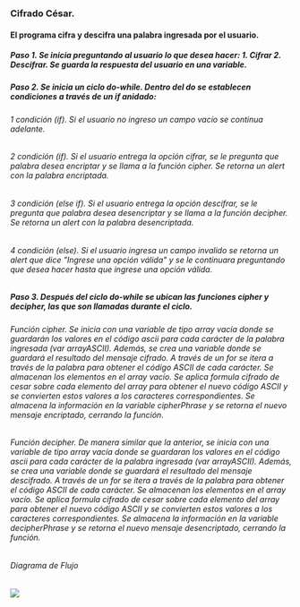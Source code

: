 
### Cifrado César.

#### El programa cifra y descifra una palabra ingresada por el usuario.

##### Paso 1. Se inicia preguntando al usuario lo que desea hacer: 1. Cifrar 2. Descifrar. Se guarda la respuesta del usuario en una variable.

##### Paso 2. Se inicia un ciclo do-while. Dentro del do se establecen condiciones a través de un if anidado:

###### 1 condición (if). Si el usuario no ingreso un campo vacío se continua adelante.

###### 2 condición (if). Si el usuario entrega la opción cifrar, se le pregunta que palabra desea encriptar y se llama a la función cipher. Se retorna un alert con la palabra encriptada.

###### 3 condición (else if). Si el usuario entrega la opción descifrar, se le pregunta que palabra desea desencriptar y se llama a la función decipher. Se retorna un alert con la palabra desencriptada.

###### 4 condición (else). Si el usuario ingresa un campo invalido se retorna un alert que dice "Ingrese una opción válida" y se le continuara preguntando que desea hacer hasta que ingrese una opción válida.

##### Paso 3. Después del ciclo do-while se ubican las funciones cipher y decipher, las que son llamadas durante el ciclo.

###### Función cipher. Se inicia con una variable de tipo array vacía donde se guardarán los valores en el código ascii para cada carácter de la palabra ingresada (var arrayASCII). Además, se crea una variable donde se guardará el resultado del mensaje cifrado. A través de un for se itera a través de la palabra para obtener el código ASCII de cada carácter. Se almacenan los elementos en el array vacío. Se aplica formula cifrado de cesar sobre cada elemento del array para obtener el nuevo código ASCII y se convierten estos valores a los caracteres correspondientes. Se almacena la información en la variable cipherPhrase y se retorna el nuevo mensaje encriptado, cerrando la función.

###### Función decipher. De manera similar que la anterior, se inicia con una variable de tipo array vacía donde se guardaran los valores en el código ascii para cada carácter de la palabra ingresada (var arrayASCII). Además, se crea una variable donde se guardará el resultado del mensaje descifrado. A través de un for se itera a través de la palabra para obtener el código ASCII de cada carácter. Se almacenan los elementos en el array vacío. Se aplica formula cifrado de cesar sobre cada elemento del array para obtener el nuevo código ASCII y se convierten estos valores a los caracteres correspondientes. Se almacena la información en la variable decipherPhrase y se retorna el nuevo mensaje desencriptado, cerrando la función.

###### Diagrama de Flujo

![](http://www.nedgrafica.cl/andrea/cifradoCesar-andreaDiaz.png)
